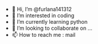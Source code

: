 - 👋 Hi, I’m @furlana141312
- 👀 I’m interested in coding
- 🌱 I’m currently learning python
- 💞️ I’m looking to collaborate on ...
- 📫 How to reach me : mail

<!---
furlana141312/furlana141312 is a ✨ special ✨ repository because its `README.md` (this file) appears on your GitHub profile.
You can click the Preview link to take a look at your changes.
--->
